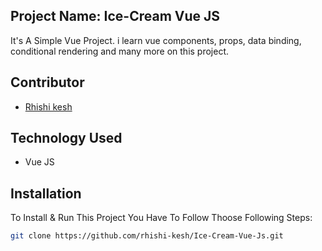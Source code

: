 <h2>Project Name: Ice-Cream Vue JS</h2>
<p>It's A Simple Vue Project. i learn vue components, props, data binding, conditional rendering and many more on this project.</p>

## Contributor

-   <a href="https://github.com/rhishi-kesh" target="_blank">Rhishi kesh</a>

## Technology Used

- Vue JS

## Installation

To Install & Run This Project You Have To Follow Thoose Following Steps:

```sh
git clone https://github.com/rhishi-kesh/Ice-Cream-Vue-Js.git
```

